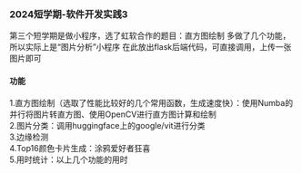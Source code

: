 ### 2024短学期-软件开发实践3

第三个短学期是做小程序，选了虹软合作的题目：直方图绘制
多做了几个功能，所以实际上是“图片分析”小程序
在此放出flask后端代码，可直接调用，上传一张图片即可

#### 功能

1.直方图绘制（选取了性能比较好的几个常用函数，生成速度快）：使用Numba的并行将图片转直方图、使用OpenCV进行直方图计算和绘制 <br />
2.图片分类：调用huggingface上的google/vit进行分类 <br />
3.边缘检测 <br />
4.Top16颜色卡片生成：涂鸦爱好者狂喜 <br />
5.用时统计：以上几个功能的用时 <br />
